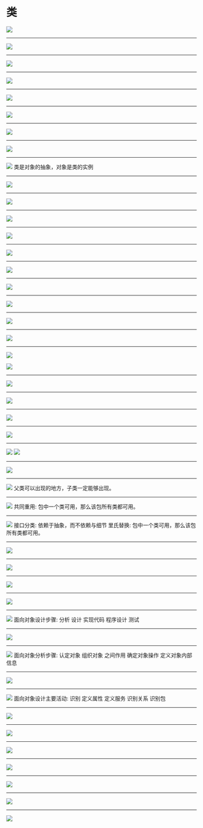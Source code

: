 

# 类

![](../pic/2023-05-13-17-27-37.png)

---

![](../pic/2023-05-13-17-28-13.png)

---

![](../pic/2023-05-13-17-28-47.png)

---

![](../pic/2023-05-13-17-36-09.png)

---


![](../pic/2023-05-13-17-37-06.png)

---

![](../pic/2023-05-13-17-38-55.png)

---

![](../pic/2023-05-13-17-40-13.png)

---

![](../pic/2023-05-13-17-40-36.png)

---

![](../pic/2023-05-13-17-43-01.png)
类是对象的抽象，对象是类的实例

---

![](../pic/2023-05-13-17-45-15.png)

---

![](../pic/2023-05-13-17-45-59.png)

---

![](../pic/2023-05-13-17-46-34.png)

---

![](../pic/2023-05-13-17-48-42.png)

---

![](../pic/2023-05-13-17-49-12.png)

---

![](../pic/2023-05-13-17-49-50.png)

---

![](../pic/2023-05-13-17-50-55.png)

---

![](../pic/2023-05-13-17-54-03.png)

---

![](../pic/2023-05-13-17-57-34.png)

---

![](../pic/2023-05-13-17-58-42.png)

---

![](../pic/2023-05-13-18-04-55.png)

![](../pic/2023-05-13-17-59-38.png)

---

![](../pic/2023-05-13-18-06-39.png)

---

![](../pic/2023-05-13-18-09-29.png)

---

![](../pic/2023-05-13-18-13-44.png)

---

![](../pic/2023-05-13-18-14-37.png)

---

![](../pic/2023-05-13-18-17-41.png)
![](../pic/2023-05-13-18-19-55.png)

---

![](../pic/2023-05-13-18-21-23.png)

---

![](../pic/2023-05-13-18-22-56.png)
父类可以出现的地方，子类一定能够出现。

---

![](../pic/2023-05-13-18-24-40.png)
共同重用: 包中一个类可用，那么该包所有类都可用。

---

![](../pic/2023-05-13-18-26-38.png)
接口分类: 依赖于抽象，而不依赖与细节
里氏替换: 包中一个类可用，那么该包所有类都可用。

---

![](../pic/2023-05-13-18-34-13.png)

---

![](../pic/2023-05-13-18-38-34.png)

---

![](../pic/2023-05-13-18-42-52.png)

---

![](../pic/2023-05-13-18-44-24.png) 

---

![](../pic/2023-05-13-18-49-17.png)
面向对象设计步骤:
分析
设计
实现代码 程序设计
测试

---

![](../pic/2023-05-13-18-50-43.png)

---

![](../pic/2023-05-13-18-51-54.png)
面向对象分析步骤:
认定对象
组织对象
之间作用
确定对象操作
定义对象内部信息

---

![](../pic/2023-05-13-18-57-06.png)

---

![](../pic/2023-05-13-18-58-56.png)
面向对象设计主要活动:
识别
定义属性
定义服务
识别关系
识别包

---

![](../pic/2023-05-13-19-02-16.png)

---

![](../pic/2023-05-13-19-03-12.png)

---

![](../pic/2023-05-13-20-05-42.png)

---

![](../pic/2023-05-13-20-07-08.png)

---

![](../pic/2023-05-13-20-11-08.png)

---

![](../pic/2023-05-13-20-12-39.png)

---

![](../pic/2023-05-13-20-13-15.png)